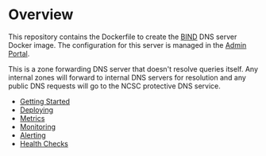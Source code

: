# Overview

This repository contains the Dockerfile to create the [BIND](https://www.isc.org/bind/) DNS server Docker image. The configuration for this server is managed in the [Admin Portal](https://github.com/ministryofjustice/staff-device-dns-dhcp-admin).

This is a zone forwarding DNS server that doesn't resolve queries itself.
Any internal zones will forward to internal DNS servers for resolution and any public DNS requests will go to the NCSC protective DNS service.

- [Getting Started](./docs/getting-started.md)
- [Deploying](./docs/deploying.md)
- [Metrics](./docs/metrics.md)
- [Monitoring](./docs/monitoring.md)
- [Alerting](./docs/alerting.md)
- [Health Checks](./docs/health-checks.md)
